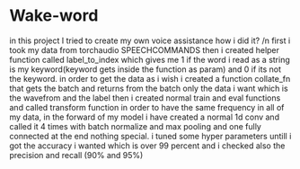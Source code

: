 # Wake-word
in this project I tried to create my own voice assistance 
how i did it? /n first i took my data from torchaudio SPEECHCOMMANDS
then i created helper function called label_to_index which gives me 1 if 
the word i read as a string is my keyword(keyword gets inside the function as param)
and 0 if its not the keyword. 
in order to get the data as i wish i created a function collate_fn that gets the batch and returns from the batch
only the data i want which is the wavefrom and the label
then i created normal train and eval functions and called transform function in order to have the same frequency
in all of my data, in the forward of my model i have created a normal 1d conv and called it 4 times with batch normalize
and max pooling and one fully connected at the end nothing special. 
i tuned some hyper parameters untill i got the accuracy i wanted which is over 99 percent and i checked also the precision and recall
(90% and 95%)
